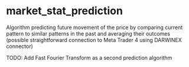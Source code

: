 # market_stat_prediction
Algorithm predicting future movement of the price by comparing current pattern to similar patterns in the past and averaging their outcomes (possible straightforward connection to Meta Trader 4 using DARWINEX connector)

TODO: Add Fast Fourier Transform as a second prediction algorithm 

